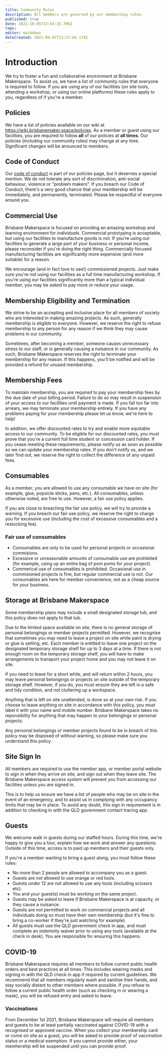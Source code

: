```yaml
---
title: Community Rules
description: All members are governed by our membership rules.
published: true
date: 2021-10-05T13:54:15.796Z
tags: 
editor: markdown
dateCreated: 2021-09-07T13:27:04.174Z
---
```


# Introduction
We try to foster a fun and collaborative environment at Brisbane Makerspace. To assist us, we have a list of community rules that everyone is required to follow. If you are using any of our facilities (on site tools, attending a workshop, or using our online platforms) these rules apply to you, regardless of if you're a member.

## Policies
We have a list of policies available on our wiki at https://wiki.brisbanemaker.space/policies. As a member or guest using our facilities, you are required to follow **all** of our policies at **all times**. Our policies (including our community rules) may change at any time. Significant changes will be anounced to members.

## Code of Conduct
Our [code of conduct](/policies/codeofconduct) is part of our policies page, but it deserves a special mention. We do not tolerate any sort of discrimination, anti-social behaviour, violence or "problem makers". If you breach our Code of Conduct, there's a very good chance that your membership will be immediately, and permanently, terminated. Please be respectful of everyone around you.

## Commercial Use
Brisbane Makerspace is focused on providing an amazing workshop and learning environment for *individuals*. Commercial prototyping is acceptable, but using our facilities to manufacture goods is not. If you're using our facilities to generate a large part of your business or personal income, please reconsider if you're doing the right thing. Commercially focused manufacturing facilities are significantly more expensive (and more suitable) for a reason.

We encourage (and in fact love to see!) commissioned projects. Just make sure you're not using our facilities as a full time manufacturing workshop. If you're using our facilities significantly more than a typical individual member, you may be asked to pay more or reduce your usage.

## Membership Eligibility and Termination
We strive to be an accepting and inclusive place for all members of society who are interested in making amazing projects. As such, generally membership is eligible to everyone. However, we reserve the right to refuse membership to any person for any reason if we think they may cause problems in our community.

Sometimes, after becoming a member, someone causes unnecessary stress to our staff, or is generally causing a nuisance in our community. As such, Brisbane Makerspace reserves the right to terminate your membership for any reason. If this happens, you'll be notified and will be provided a refund for unused membership.

## Membership Fees
To maintain membership, you are required to pay your membership fees by the due date of your billing period. Failure to do so may result in suspension of your access to our facilities until payment is made. If you fall too far into arrears, we may terminate your membership entirely. If you have any problems paying for your membership please let us know, we're here to help!

In addition, we offer discounted rates to try and enable more equitable access to our community. To be eligible for our discounted rates, you must prove that you're a current full time student or concession card holder. If you cease meeting these requirements, please notify us as soon as possible so we can update your membership rates. If you don't notify us, and we later find out, we reserve the right to collect the difference of any unpaid fees.

## Consumables
As a member, you are allowed to use any consumable we have on site (for example, glue, popsicle sticks, pens, etc.). All consumables, unless otherwise noted, are free to use. However, a fair use policy applies.

If you are close to breaching the fair use policy, we will try to provide a warning. If you breach our fair use policy, we reserve the right to charge you for excessive use (including the cost of excessive consumables and a restocking fee).

### Fair use of consumables
* Consumables are only to be used for personal projects or occasional commisions.
* Excessive or unreasonable amounts of consumable use are prohibited (for example, using up an entire bag of pom poms for your project).
* Commerical use of consumables is prohibited. Occasional use in commisioned projects is fine, but regular commercial use is not. Our consumables are here for member convenience, not as a cheap source for your business.

## Storage at Brisbane Makerspace
Some membership plans may include a small designated storage tub, and this policy does not apply to that tub. 

Due to the limited space available on site, there is no general storage of personal belongings or member projects permitted. However, we recognise that sometimes you may need to leave a project on site while paint is drying or glue is setting, etc. Each member is entitled to leave one project on the designated temporary storage shelf for up to 3 days at a time. If there is not enough room on the temporary storage shelf, you will have to make arrangements to transport your project home and you may not leave it on site.

If you need to leave for a short while, and will return within 2 hours, you may leave personal belongings or projects on site outside of the temporary storage shelf. However, if you do, you must ensure they are left in a safe and tidy condition, and not cluttering up a workspace.

Anything that is left on site unattended, is done so at your own risk. If you choose to leave anything on site in accordance with this policy, you must label it with your name and mobile number. Brisbane Makerspace takes no reponsibility for anything that may happen to your belongings or personal projects.

Any personal belongings or member projects found to be in breach of this policy may be disposed of without warning, so please make sure you understand this policy.

## Site Sign In
All members are required to use the member app, or member portal website to sign in when they arrive on site, and sign out when they leave site. The Brisbane Makerspace access system will prevent you from accessing our facilities unless you are signed in.

This is to help us ensure we have a list of people who may be on site in the event of an emergency, and to assist us in complying with any occupancy limits that may be in place. To avoid any doubt, this sign in requirement is in addition to checking in with the QLD government contact tracing app.

## Guests
We welcome walk in guests during our staffed hours. During this time, we're happy to give you a tour, explain how we work and answer any questions. Outside of this time, access is to paid up members and their guests only.

If you're a member wanting to bring a guest along, you must follow these rules:
* No more than 2 people are allowed to accompany you as a guest.
* Guests are not allowed to use orange or red tools.
* Guests under 12 are not allowed to use any tools (including scissors etc).
* You and your guest(s) must be working on the same project.
* Guests may be asked to leave if Brisbane Makerspace is at capacity, or they cause a nuisance.
* Guests are not permitted to work on commercial projects and all individuals doing so must have their own membership (but it's fine to bring a co-worker if they're just watching for example).
* All guests must use the QLD government check in app, and must complete an indemnity waiver prior to using any tools (available at the check in desk). You are responsible for ensuring this happens.

## COVID-19
Brisbane Makerspace requires all members to follow current public health orders and best practices at all times. This includes wearing masks and signing in with the QLD check in app if required by current guidelines. We recommend that all members regularly wash and sanitise their hands, and stay socially distant to other members where possible. If you refuse to follow a current public health order (such as checking in or wearing a mask), you will be refused entry and asked to leave.

### Vaccinations
From December 1st 2021, Brisbane Makerspace will require all members and guests to be at least partially vaccinated against COVID-19 with a recognised or approved vaccine. When you collect your membership card or come on site as a guest, you will be asked to provide proof of vaccination status or a medical exemption. If you cannot provide either, your memhership will be suspended until you can provide proof.